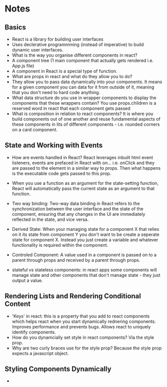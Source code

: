 # Notes

## Basics ##
- React is a library for building user interfaces
- Uses declerative programmming (instead of imperative) to build dynamic user interfaces.
- What is the way you organise different components in react? 
- A component tree (1 main component that actually gets rendered i.e. App.js file)
- A component in React is a special type of function. 
- What are props in react and what do they allow you to do? 
- They allow you to pass data dynamically into your components. It means for a given component you can data for it from outside of it, meaning that you don't need to hard code anything. 
- What data structure do you use in wrapper components to display the components that these wrappers contain? You use props.children is a reserved word in react that each component gets passed
- What is composition in relation to react components? It is where you build components out of one another and reuse fundamental aspects of these components in lits of different components - i.e. rounded corners on a card component. 

## State and Working with Events ##
- How are events handled in React? React leverages inbuilt html event listeners, events are prefaced in React with on... i.e. onClick and they are passed to the element in a similar way to props. Then what happens is the executable code gets passed to this prop. 

- When you use a function as an argument for the state-setting function, React will automatically pass the current state as an argument to that function.

- Two way binding: Two-way data binding in React refers to the synchronization between the user interface and the state of the component, ensuring that any changes in the UI are immediately reflected in the state, and vice versa.

- Derived State:  When your managing state for a component X that relies on it its state from component Y you don't want to be create a seperate state for component X. Instead you just create a variable and whatever functionality is required within the component. 

- Controled Component: A value used in a component is passed on to a parent through props and received by a parent through props. 

- stateful vs stateless components: in react apps some components will manage state and other components that don't manage state - they just output a value. 

## Rendering Lists and Rendering Conditional Content ##

- 'Keys' in react: this is a property that you add to react components which helps react when you start dynamically rednering components. Improves performance and prevents bugs. Allows react to uniquely identify components. 
- How do you dynamcially set style in react components? Via the style prop.
- Why are two curly braces use for the style prop? Because the style prop expects a javascript object. 

## Styling Components Dynamically ##
- 